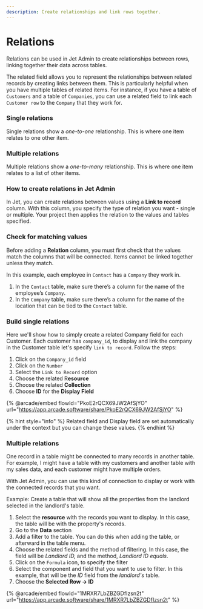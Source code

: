 ```yaml
---
description: Create relationships and link rows together.
---
```


# Relations

Relations can be used in Jet Admin to create relationships between rows, linking together their data across tables.

The related field allows you to represent the relationships between related records by creating links between them. This is particularly helpful when you have multiple tables of related items. For instance, if you have a table of `Customers` and a table of `Companies`, you can use a related field to link each `Customer row` to the `Company` that they work for.

### Single relations

Single relations show a _one-to-one_ relationship. This is where one item relates to one other item.

### Multiple relations <a href="#multiple-relations" id="multiple-relations"></a>

Multiple relations show a _one-to-many_ relationship. This is where one item relates to a list of other items.

### How to create relations in Jet Admin <a href="#how-to-create-relations-in-glide" id="how-to-create-relations-in-glide"></a>

In Jet, you can create relations between values using a **Link to record** column. With this column, you specify the type of relation you want - single or multiple. Your project then applies the relation to the values and tables specified.

### Check for matching values <a href="#check-for-matching-values" id="check-for-matching-values"></a>

Before adding a **Relation** column, you must first check that the values match the columns that will be connected. Items cannot be linked together unless they match.

In this example, each employee in `Contact` has a `Company` they work in.

1. In the `Contact` table, make sure there’s a column for the name of the employee’s `Company`.
2. In the `Company` table, make sure there’s a column for the name of the location that can be tied to the `Contact` table.

### Build single relations <a href="#build-single-relations" id="build-single-relations"></a>

Here we'll show how to simply create a related Company field for each Customer. Each customer has `company_id`, to display and link the company in the Customer table let's specify `link to record`. Follow the steps:

1. Click on the `Company_id` field
2. Click on the `Number`
3. Select the `Link to Record` option
4. Choose the related R**esource**
5. Choose the related **Collection**
6. Choose **ID** for the **Display Field**

{% @arcade/embed flowId="PkoE2rQCX69JW2AfSjYO" url="https://app.arcade.software/share/PkoE2rQCX69JW2AfSjYO" %}

{% hint style="info" %}
Related field and Display field are set automatically under the context but you can change these values.
{% endhint %}

### Multiple relations <a href="#build-multiple-relations" id="build-multiple-relations"></a>

One record in a table might be connected to many records in another table. For example, I might have a table with my customers and another table with my sales data, and each customer might have multiple orders.

With Jet Admin, you can use this kind of connection to display or work with the connected records that you want.

Example: Create a table that will show all the properties from the landlord selected in the landlord's table.

1. Select the **resource** with the records you want to display. In this case, the table will be with the property's records.
2. Go to the **Data** section
3. Add a filter to the table. You can do this when adding the table, or afterward in the table menu.
4. Choose the related fields and the method of filtering. In this case, the field will be _Landlord ID,_ and the method, _Landlord ID equals_.&#x20;
5. Click on the `Formula` icon, to specify the filter
6. Select the component and field that you want to use to filter. In this example, that will be the _ID_ field from the _landlord's_ table.
7. Choose the **Selected Row -> ID**

{% @arcade/embed flowId="1MRXR7LbZBZGDfIzsn2t" url="https://app.arcade.software/share/1MRXR7LbZBZGDfIzsn2t" %}



